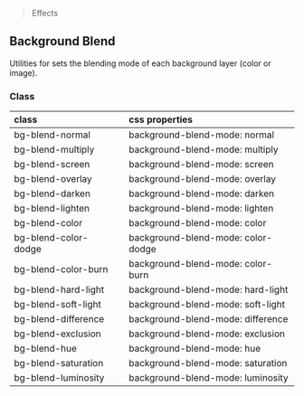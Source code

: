 > Effects

## Background Blend

Utilities for sets the blending mode of each background layer (color or image).

### Class

| class |  | css properties |
|:--|:--|:--|
| bg-blend-normal |  | background-blend-mode: normal |
| bg-blend-multiply |  | background-blend-mode: multiply |
| bg-blend-screen |  | background-blend-mode: screen |
| bg-blend-overlay |  | background-blend-mode: overlay |
| bg-blend-darken |  | background-blend-mode: darken |
| bg-blend-lighten |  | background-blend-mode: lighten |
| bg-blend-color |  | background-blend-mode: color |
| bg-blend-color-dodge |  | background-blend-mode: color-dodge |
| bg-blend-color-burn |  | background-blend-mode: color-burn |
| bg-blend-hard-light |  | background-blend-mode: hard-light |
| bg-blend-soft-light |  | background-blend-mode: soft-light |
| bg-blend-difference |  | background-blend-mode: difference |
| bg-blend-exclusion |  | background-blend-mode: exclusion |
| bg-blend-hue |  | background-blend-mode: hue |
| bg-blend-saturation |  | background-blend-mode: saturation |
| bg-blend-luminosity |  | background-blend-mode: luminosity |
